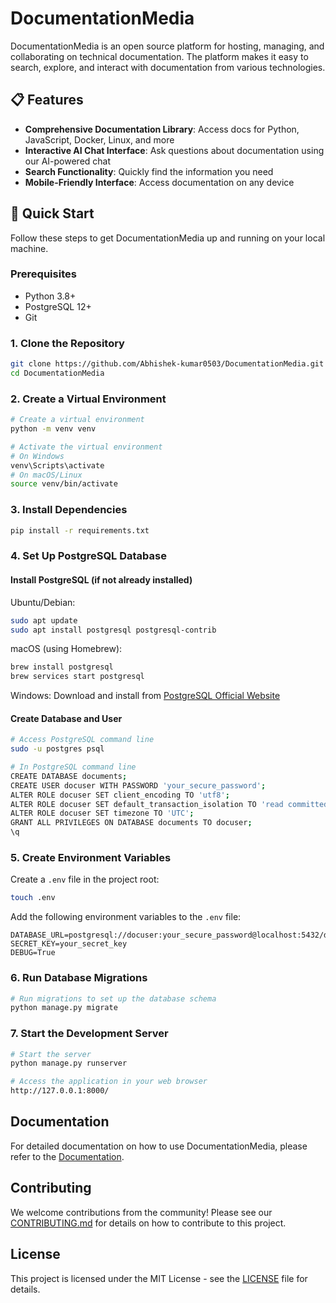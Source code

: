 # DocumentationMedia


DocumentationMedia is an open source platform for hosting, managing, and collaborating on technical documentation. The platform makes it easy to search, explore, and interact with documentation from various technologies.

## 📋 Features

- **Comprehensive Documentation Library**: Access docs for Python, JavaScript, Docker, Linux, and more
- **Interactive AI Chat Interface**: Ask questions about documentation using our AI-powered chat
- **Search Functionality**: Quickly find the information you need
- **Mobile-Friendly Interface**: Access documentation on any device

## 🚀 Quick Start

Follow these steps to get DocumentationMedia up and running on your local machine.

### Prerequisites

- Python 3.8+
- PostgreSQL 12+
- Git

### 1. Clone the Repository

```bash
git clone https://github.com/Abhishek-kumar0503/DocumentationMedia.git
cd DocumentationMedia
```

### 2. Create a Virtual Environment

```bash
# Create a virtual environment
python -m venv venv

# Activate the virtual environment
# On Windows
venv\Scripts\activate
# On macOS/Linux
source venv/bin/activate
```

### 3. Install Dependencies

```bash
pip install -r requirements.txt
```

### 4. Set Up PostgreSQL Database

#### Install PostgreSQL (if not already installed)

Ubuntu/Debian:
```bash
sudo apt update
sudo apt install postgresql postgresql-contrib
```

macOS (using Homebrew):
```bash
brew install postgresql
brew services start postgresql
```

Windows: Download and install from [PostgreSQL Official Website](https://www.postgresql.org/download/windows/)

#### Create Database and User

```bash
# Access PostgreSQL command line
sudo -u postgres psql

# In PostgreSQL command line
CREATE DATABASE documents;
CREATE USER docuser WITH PASSWORD 'your_secure_password';
ALTER ROLE docuser SET client_encoding TO 'utf8';
ALTER ROLE docuser SET default_transaction_isolation TO 'read committed';
ALTER ROLE docuser SET timezone TO 'UTC';
GRANT ALL PRIVILEGES ON DATABASE documents TO docuser;
\q
```

### 5. Create Environment Variables

Create a `.env` file in the project root:

```bash
touch .env
```

Add the following environment variables to the `.env` file:

```
DATABASE_URL=postgresql://docuser:your_secure_password@localhost:5432/documents
SECRET_KEY=your_secret_key
DEBUG=True
```

### 6. Run Database Migrations

```bash
# Run migrations to set up the database schema
python manage.py migrate
```

### 7. Start the Development Server

```bash
# Start the server
python manage.py runserver

# Access the application in your web browser
http://127.0.0.1:8000/
```

## Documentation

For detailed documentation on how to use DocumentationMedia, please refer to the [Documentation](documentation/docs).

## Contributing

We welcome contributions from the community! Please see our [CONTRIBUTING.md](documentation/CONTRIBUTING.md) for details on how to contribute to this project.

## License

This project is licensed under the MIT License - see the [LICENSE](LICENSE) file for details.
